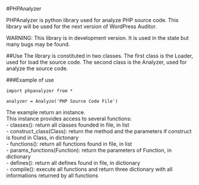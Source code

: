#PHPAnalyzer

PHPAnalyzer is python library used for analyze PHP source code. This library will be used for the next version of WordPress Auditor.  

WARNING: This library is in development version. It is used in the state but many bugs may be found.  

##Use
The library is constituted in two classes. The first class is the Loader, used for load the source code. The second class is the Analyzer, used for analyze the source code.  

###Example of use
```
import phpanalyzer from *

analyzer = Analyze('PHP Source Code File')
```
The example return an instance.  
This instance provides access to several functions:  
	- classes(): return all classes founded in file, in list  
	- construct_class(Class): return the method and the parameters if construct is found in Class, in dictonary  
	- functions(): return all functions found in file, in list  
	- params_functions(Function): return the parameters of Function, in dictionary  
	- defines(): return all defines found in file, in dictionary  
	- compile(): execute all functions and return three dictionary with all informations returned by all functions  
